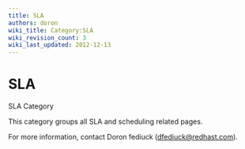 ```yaml
---
title: SLA
authors: doron
wiki_title: Category:SLA
wiki_revision_count: 3
wiki_last_updated: 2012-12-13
---
```


# SLA

SLA Category

This category groups all SLA and scheduling related pages.

For more information, contact Doron fediuck (dfediuck@redhast.com).
